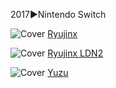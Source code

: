 <!--

<details>
<summary>layout: page
title: ""
permalink: https://jeuxsf.github.io/JSF/ezMU

</details>
  
#### hidden field with metadata

-->

2017►Nintendo Switch

![Cover](https://cdn2.steamgriddb.com/file/sgdb-cdn/thumb/0c59cdc2503ef2319e9ba065276b46fc.jpg)
[Ryujinx](https://ouo.io/fWqq5R)

![Cover]()
[Ryujinx LDN2](https://ouo.io/y6G5OK)

![Cover]()
[Yuzu](https://ouo.io/5L7S1)
